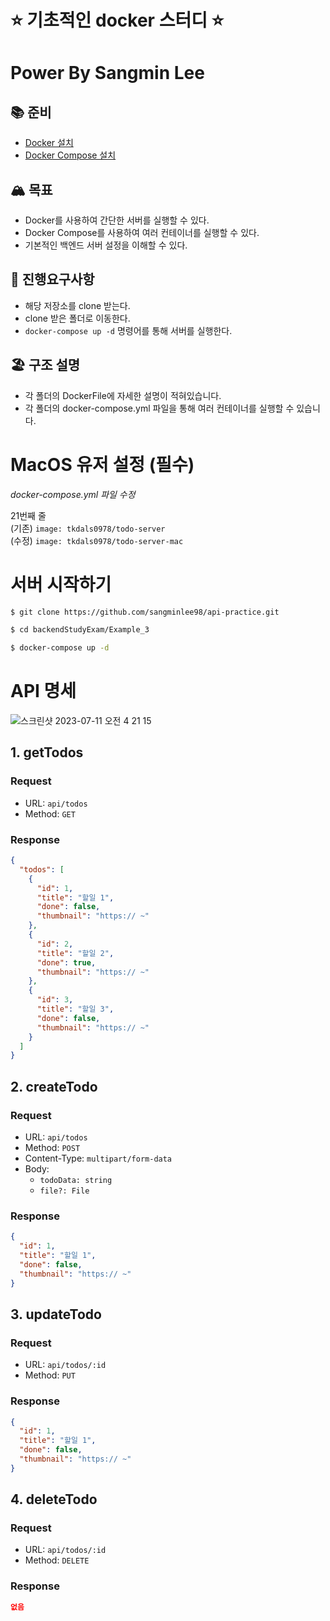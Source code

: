 # ⭐ 기초적인 docker 스터디 ⭐

# Power By Sangmin Lee

## 📚 준비
- [Docker 설치](https://docs.docker.com/get-docker/)
- [Docker Compose 설치](https://docs.docker.com/compose/install/)

## 🏔️ 목표
- Docker를 사용하여 간단한 서버를 실행할 수 있다.
- Docker Compose를 사용하여 여러 컨테이너를 실행할 수 있다.
- 기본적인 백엔드 서버 설정을 이해할 수 있다.

## 🌈 진행요구사항
- 해당 저장소를 clone 받는다.
- clone 받은 폴더로 이동한다.
- `docker-compose up -d` 명령어를 통해 서버를 실행한다.

## 🏖️ 구조 설명
- 각 폴더의 DockerFile에 자세한 설명이 적혀있습니다.
- 각 폴더의 docker-compose.yml 파일을 통해 여러 컨테이너를 실행할 수 있습니다.


# MacOS 유저 설정 (필수)

*docker-compose.yml 파일 수정*

21번째 줄 <br/>
(기존) `image: tkdals0978/todo-server` <br/>
(수정) `image: tkdals0978/todo-server-mac` <br/>

# 서버 시작하기
```bash
$ git clone https://github.com/sangminlee98/api-practice.git
```

```bash
$ cd backendStudyExam/Example_3
```

```bash
$ docker-compose up -d
```

# API 명세
![스크린샷 2023-07-11 오전 4 21 15](https://github.com/sangminlee98/api-practice/assets/83197138/c6d8731b-346c-4bfc-9c0c-c0db3e5c3e9b)

## 1. getTodos

### Request

- URL: `api/todos`
- Method: `GET`

### Response

```json
{
  "todos": [
    {
      "id": 1,
      "title": "할일 1",
      "done": false,
      "thumbnail": "https:// ~"
    },
    {
      "id": 2,
      "title": "할일 2",
      "done": true,
      "thumbnail": "https:// ~"
    },
    {
      "id": 3,
      "title": "할일 3",
      "done": false,
      "thumbnail": "https:// ~"
    }
  ]
}
```

## 2. createTodo

### Request

- URL: `api/todos`
- Method: `POST`
- Content-Type: `multipart/form-data`
- Body:
  - `todoData: string`
  - `file?: File`

### Response

```json
{
  "id": 1,
  "title": "할일 1",
  "done": false,
  "thumbnail": "https:// ~"
}
```

## 3. updateTodo

### Request

- URL: `api/todos/:id`
- Method: `PUT`

### Response

```json
{
  "id": 1,
  "title": "할일 1",
  "done": false,
  "thumbnail": "https:// ~"
}
```

## 4. deleteTodo

### Request

- URL: `api/todos/:id`
- Method: `DELETE`

### Response

```json
없음
```
